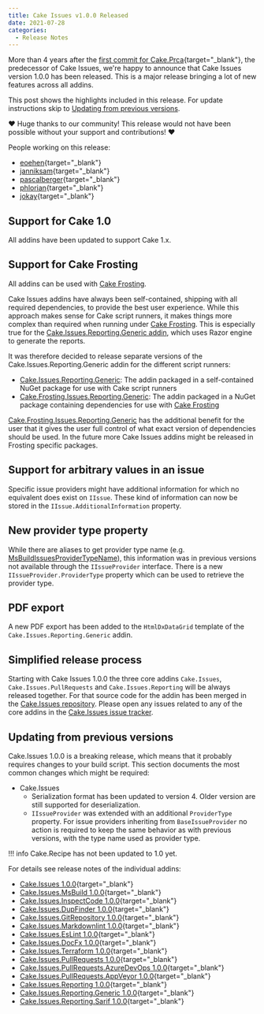 ```yaml
---
title: Cake Issues v1.0.0 Released
date: 2021-07-28
categories:
  - Release Notes
---
```


More than 4 years after the [first commit for Cake.Prca](https://github.com/cake-contrib/Cake.Prca/commit/438b3a1a609e5b9cc9e6f8f489a73988f9ed1f4d){target="_blank"},
the predecessor of Cake Issues, we're happy to announce that Cake Issues version 1.0.0 has been released.
This is a major release bringing a lot of new features across all addins.

<!-- more -->

This post shows the highlights included in this release.
For update instructions skip to [Updating from previous versions](#updating-from-previous-versions).

❤ Huge thanks to our community! This release would not have been possible without your support and contributions! ❤

People working on this release:

* [eoehen](https://github.com/eoehen){target="_blank"}
* [janniksam](https://github.com/janniksam){target="_blank"}
* [pascalberger](https://github.com/pascalberger){target="_blank"}
* [phlorian](https://github.com/phlorian){target="_blank"}
* [jokay](https://github.com/jokay){target="_blank"}

## Support for Cake 1.0

All addins have been updated to support Cake 1.x.

## Support for Cake Frosting

All addins can be used with [Cake Frosting].

Cake Issues addins have always been self-contained, shipping with all required dependencies, to provide the best user experience.
While this approach makes sense for Cake script runners, it makes things more complex than required when running under [Cake Frosting].
This is especially true for the [Cake.Issues.Reporting.Generic addin], which uses Razor engine to generate the reports.

It was therefore decided to release separate versions of the Cake.Issues.Reporting.Generic addin for the different script runners:

* [Cake.Issues.Reporting.Generic]: The addin packaged in a self-contained NuGet package for use with Cake script runners
* [Cake.Frosting.Issues.Reporting.Generic]: The addin packaged in a NuGet package containing dependencies for use with [Cake Frosting]

[Cake.Frosting.Issues.Reporting.Generic] has the additional benefit for the user that it gives the user full control
of what exact version of dependencies should be used.
In the future more Cake Issues addins might be released in Frosting specific packages.

[Cake Frosting]: https://cakebuild.net/docs/running-builds/runners/cake-frosting
[Cake.Issues.Reporting.Generic addin]: ../../documentation/report-formats/generic/index.md
[Cake.Issues.Reporting.Generic]: https://cakebuild.net/extensions/cake-issues-reporting-generic/
[Cake.Frosting.Issues.Reporting.Generic]: https://www.nuget.org/packages/Cake.Frosting.Issues.Reporting.Generic/

## Support for arbitrary values in an issue

Specific issue providers might have additional information for which no equivalent does exist on `IIssue`.
These kind of information can now be stored in the `IIssue.AdditionalInformation` property.

## New provider type property

While there are aliases to get provider type name (e.g. [MsBuildIssuesProviderTypeName]), this information was in previous versions
not available through the `IIssueProvider` interface.
There is a new `IIssueProvider.ProviderType` property which can be used to retrieve the provider type.

[MsBuildIssuesProviderTypeName]: https://cakebuild.net/api/Cake.Issues.MsBuild/MsBuildIssuesAliases/0A221402

## PDF export

A new PDF export has been added to the `HtmlDxDataGrid` template of the `Cake.Issues.Reporting.Generic` addin.

## Simplified release process

Starting with Cake Issues 1.0.0 the three core addins `Cake.Issues`, `Cake.Issues.PullRequests` and
`Cake.Issues.Reporting` will be always released together.
For that source code for the addin has been merged in the [Cake.Issues repository].
Please open any issues related to any of the core addins in the [Cake.Issues issue tracker].

[Cake.Issues repository]: https://github.com/cake-contrib/Cake.Issues
[Cake.Issues issue tracker]: https://github.com/cake-contrib/Cake.Issues/issues

## Updating from previous versions

Cake.Issues 1.0.0 is a breaking release, which means that it probably requires changes to your build script.
This section documents the most common changes which might be required:

* Cake.Issues
  * Serialization format has been updated to version 4.
    Older version are still supported for deserialization.
  * `IIssueProvider` was extended with an additional `ProviderType` property.
    For issue providers inheriting from `BaseIssueProvider` no action is required to keep the same behavior
    as with previous versions, with the type name used as provider type.

!!! info
    Cake.Recipe has not been updated to 1.0 yet.

For details see release notes of the individual addins:

* [Cake.Issues 1.0.0](https://github.com/cake-contrib/Cake.Issues/releases/tag/1.0.0){target="_blank"}
* [Cake.Issues.MsBuild 1.0.0](https://github.com/cake-contrib/Cake.Issues.MsBuild/releases/tag/1.0.0){target="_blank"}
* [Cake.Issues.InspectCode 1.0.0](https://github.com/cake-contrib/Cake.Issues.InspectCode/releases/tag/1.0.0){target="_blank"}
* [Cake.Issues.DupFinder 1.0.0](https://github.com/cake-contrib/Cake.Issues.DupFinder/releases/tag/1.0.0){target="_blank"}
* [Cake.Issues.GitRepository 1.0.0](https://github.com/cake-contrib/Cake.Issues.GitRepository/releases/tag/1.0.0){target="_blank"}
* [Cake.Issues.Markdownlint 1.0.0](https://github.com/cake-contrib/Cake.Issues.Markdownlint/releases/tag/1.0.0){target="_blank"}
* [Cake.Issues.EsLint 1.0.0](https://github.com/cake-contrib/Cake.Issues.EsLint/releases/tag/1.0.0){target="_blank"}
* [Cake.Issues.DocFx 1.0.0](https://github.com/cake-contrib/Cake.Issues.DocFx/releases/tag/1.0.0){target="_blank"}
* [Cake.Issues.Terraform 1.0.0](https://github.com/cake-contrib/Cake.Issues.Terraform/releases/tag/1.0.0){target="_blank"}
* [Cake.Issues.PullRequests 1.0.0](https://github.com/cake-contrib/Cake.Issues.PullRequests/releases/tag/1.0.0){target="_blank"}
* [Cake.Issues.PullRequests.AzureDevOps 1.0.0](https://github.com/cake-contrib/Cake.Issues.PullRequests.AzureDevOps/releases/tag/1.0.0){target="_blank"}
* [Cake.Issues.PullRequests.AppVeyor 1.0.0](https://github.com/cake-contrib/Cake.Issues.PullRequests.AppVeyor/releases/tag/1.0.0){target="_blank"}
* [Cake.Issues.Reporting 1.0.0](https://github.com/cake-contrib/Cake.Issues.Reporting/releases/tag/1.0.0){target="_blank"}
* [Cake.Issues.Reporting.Generic 1.0.0](https://github.com/cake-contrib/Cake.Issues.Reporting.Generic/releases/tag/1.0.0){target="_blank"}
* [Cake.Issues.Reporting.Sarif 1.0.0](https://github.com/cake-contrib/Cake.Issues.Reporting.Sarif/releases/tag/1.0.0){target="_blank"}
